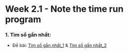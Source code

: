 # Week 2.1 - Note the time run program
### 1. Tìm số gần nhất:

  - Đề bài: [Tìm số gần nhất_1](https://github.com/trong-khanh-1109/CS114.L22.KHCL/blob/c183f793a22ed6ce9bccf22e8e2c7f386fb839f5/WeCode/Week%202.1%20-%20Note%20the%20time%20run%20program/Ti%CC%80m_so%CC%82%CC%81_ga%CC%82%CC%80n_nha%CC%82%CC%81t_1.png) & [Tìm số gần nhất_2](https://github.com/trong-khanh-1109/CS114.L22.KHCL/blob/c183f793a22ed6ce9bccf22e8e2c7f386fb839f5/WeCode/Week%202.1%20-%20Note%20the%20time%20run%20program/Ti%CC%80m_so%CC%82%CC%81_ga%CC%82%CC%80n_nha%CC%82%CC%81t_2.png)
